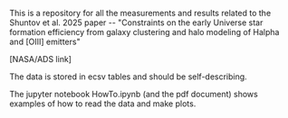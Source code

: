 This is a repository for all the measurements and results related to the Shuntov et al. 2025 paper -- "Constraints on the early Universe star formation efficiency from galaxy clustering and halo modeling of Halpha and [OIII] emitters"

[NASA/ADS link]

The data is stored in ecsv tables and should be self-describing.

The jupyter notebook HowTo.ipynb (and the pdf document) shows examples of how to read the data and make plots.